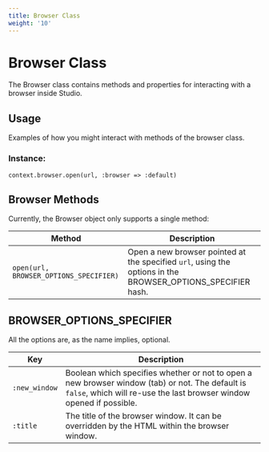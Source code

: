 ```yaml
---
title: Browser Class
weight: '10'
---
```


# Browser Class

The Browser class contains methods and properties for interacting with a browser inside Studio.

## Usage

Examples of how you might interact with methods of the browser class.

### Instance:

```
context.browser.open(url, :browser => :default)
```

## Browser Methods

Currently, the Browser object only supports a single method:

| Method | Description |
| --- | --- |
| `open(url, BROWSER_OPTIONS_SPECIFIER)` | Open a new browser pointed at the specified `url`, using the options in the BROWSER\_OPTIONS\_SPECIFIER hash. |

## BROWSER\_OPTIONS\_SPECIFIER

All the options are, as the name implies, optional.

| Key | Description |
| --- | --- |
| `:new_window` | Boolean which specifies whether or not to open a new browser window (tab) or not. The default is `false`, which will re-use the last browser window opened if possible. |
| `:title` | The title of the browser window. It can be overridden by the HTML within the browser window. |
